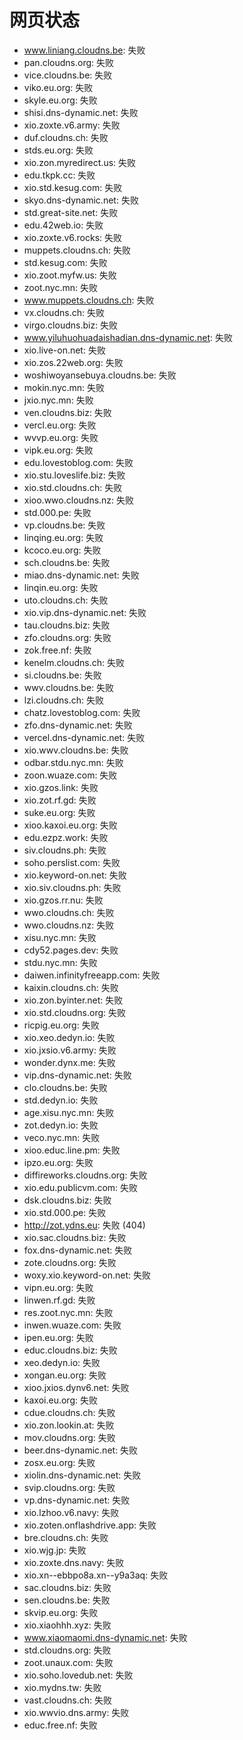 # 网页状态
- www.liniang.cloudns.be: 失败
- pan.cloudns.org: 失败
- vice.cloudns.be: 失败
- viko.eu.org: 失败
- skyle.eu.org: 失败
- shisi.dns-dynamic.net: 失败
- xio.zoxte.v6.army: 失败
- duf.cloudns.ch: 失败
- stds.eu.org: 失败
- xio.zon.myredirect.us: 失败
- edu.tkpk.cc: 失败
- xio.std.kesug.com: 失败
- skyo.dns-dynamic.net: 失败
- std.great-site.net: 失败
- edu.42web.io: 失败
- xio.zoxte.v6.rocks: 失败
- muppets.cloudns.ch: 失败
- std.kesug.com: 失败
- xio.zoot.myfw.us: 失败
- zoot.nyc.mn: 失败
- www.muppets.cloudns.ch: 失败
- vx.cloudns.ch: 失败
- virgo.cloudns.biz: 失败
- www.yiluhuohuadaishadian.dns-dynamic.net: 失败
- xio.live-on.net: 失败
- xio.zos.22web.org: 失败
- woshiwoyansebuya.cloudns.be: 失败
- mokin.nyc.mn: 失败
- jxio.nyc.mn: 失败
- ven.cloudns.biz: 失败
- vercl.eu.org: 失败
- wvvp.eu.org: 失败
- vipk.eu.org: 失败
- edu.lovestoblog.com: 失败
- xio.stu.loveslife.biz: 失败
- xio.std.cloudns.ch: 失败
- xioo.wwo.cloudns.nz: 失败
- std.000.pe: 失败
- vp.cloudns.be: 失败
- linqing.eu.org: 失败
- kcoco.eu.org: 失败
- sch.cloudns.be: 失败
- miao.dns-dynamic.net: 失败
- linqin.eu.org: 失败
- uto.cloudns.ch: 失败
- xio.vip.dns-dynamic.net: 失败
- tau.cloudns.biz: 失败
- zfo.cloudns.org: 失败
- zok.free.nf: 失败
- kenelm.cloudns.ch: 失败
- si.cloudns.be: 失败
- wwv.cloudns.be: 失败
- lzi.cloudns.ch: 失败
- chatz.lovestoblog.com: 失败
- zfo.dns-dynamic.net: 失败
- vercel.dns-dynamic.net: 失败
- xio.wwv.cloudns.be: 失败
- odbar.stdu.nyc.mn: 失败
- zoon.wuaze.com: 失败
- xio.gzos.link: 失败
- xio.zot.rf.gd: 失败
- suke.eu.org: 失败
- xioo.kaxoi.eu.org: 失败
- edu.ezpz.work: 失败
- siv.cloudns.ph: 失败
- soho.perslist.com: 失败
- xio.keyword-on.net: 失败
- xio.siv.cloudns.ph: 失败
- xio.gzos.rr.nu: 失败
- wwo.cloudns.ch: 失败
- wwo.cloudns.nz: 失败
- xisu.nyc.mn: 失败
- cdy52.pages.dev: 失败
- stdu.nyc.mn: 失败
- daiwen.infinityfreeapp.com: 失败
- kaixin.cloudns.ch: 失败
- xio.zon.byinter.net: 失败
- xio.std.cloudns.org: 失败
- ricpig.eu.org: 失败
- xio.xeo.dedyn.io: 失败
- xio.jxsio.v6.army: 失败
- wonder.dynx.me: 失败
- vip.dns-dynamic.net: 失败
- clo.cloudns.be: 失败
- std.dedyn.io: 失败
- age.xisu.nyc.mn: 失败
- zot.dedyn.io: 失败
- veco.nyc.mn: 失败
- xioo.educ.line.pm: 失败
- ipzo.eu.org: 失败
- diffireworks.cloudns.org: 失败
- xio.edu.publicvm.com: 失败
- dsk.cloudns.biz: 失败
- xio.std.000.pe: 失败
- http://zot.ydns.eu: 失败 (404)
- xio.sac.cloudns.biz: 失败
- fox.dns-dynamic.net: 失败
- zote.cloudns.org: 失败
- woxy.xio.keyword-on.net: 失败
- vipn.eu.org: 失败
- linwen.rf.gd: 失败
- res.zoot.nyc.mn: 失败
- inwen.wuaze.com: 失败
- ipen.eu.org: 失败
- educ.cloudns.biz: 失败
- xeo.dedyn.io: 失败
- xongan.eu.org: 失败
- xioo.jxios.dynv6.net: 失败
- kaxoi.eu.org: 失败
- cdue.cloudns.ch: 失败
- xio.zon.lookin.at: 失败
- mov.cloudns.org: 失败
- beer.dns-dynamic.net: 失败
- zosx.eu.org: 失败
- xiolin.dns-dynamic.net: 失败
- svip.cloudns.org: 失败
- vp.dns-dynamic.net: 失败
- xio.lzhoo.v6.navy: 失败
- xio.zoten.onflashdrive.app: 失败
- bre.cloudns.ch: 失败
- xio.wjg.jp: 失败
- xio.zoxte.dns.navy: 失败
- xio.xn--ebbpo8a.xn--y9a3aq: 失败
- sac.cloudns.biz: 失败
- sen.cloudns.be: 失败
- skvip.eu.org: 失败
- xio.xiaohhh.xyz: 失败
- www.xiaomaomi.dns-dynamic.net: 失败
- std.cloudns.org: 失败
- zoot.unaux.com: 失败
- xio.soho.lovedub.net: 失败
- xio.mydns.tw: 失败
- vast.cloudns.ch: 失败
- xio.wwvio.dns.army: 失败
- educ.free.nf: 失败
